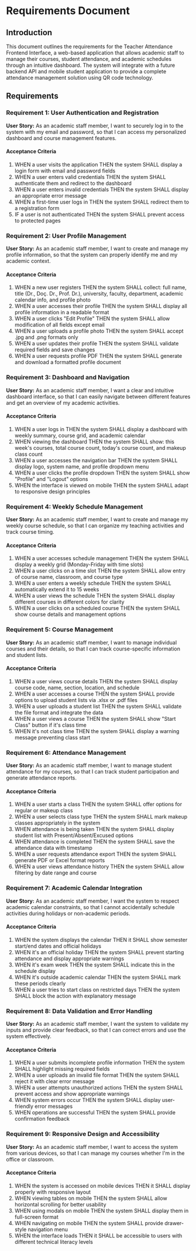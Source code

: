 # Requirements Document

## Introduction

This document outlines the requirements for the Teacher Attendance Frontend Interface, a web-based application that allows academic staff to manage their courses, student attendance, and academic schedules through an intuitive dashboard. The system will integrate with a future backend API and mobile student application to provide a complete attendance management solution using QR code technology.

## Requirements

### Requirement 1: User Authentication and Registration

**User Story:** As an academic staff member, I want to securely log in to the system with my email and password, so that I can access my personalized dashboard and course management features.

#### Acceptance Criteria

1. WHEN a user visits the application THEN the system SHALL display a login form with email and password fields
2. WHEN a user enters valid credentials THEN the system SHALL authenticate them and redirect to the dashboard
3. WHEN a user enters invalid credentials THEN the system SHALL display an appropriate error message
4. WHEN a first-time user logs in THEN the system SHALL redirect them to a registration form
5. IF a user is not authenticated THEN the system SHALL prevent access to protected pages

### Requirement 2: User Profile Management

**User Story:** As an academic staff member, I want to create and manage my profile information, so that the system can properly identify me and my academic context.

#### Acceptance Criteria

1. WHEN a new user registers THEN the system SHALL collect: full name, title (Dr., Doç. Dr., Prof. Dr.), university, faculty, department, academic calendar info, and profile photo
2. WHEN a user accesses their profile THEN the system SHALL display all profile information in a readable format
3. WHEN a user clicks "Edit Profile" THEN the system SHALL allow modification of all fields except email
4. WHEN a user uploads a profile photo THEN the system SHALL accept .jpg and .png formats only
5. WHEN a user updates their profile THEN the system SHALL validate required fields and save changes
6. WHEN a user requests profile PDF THEN the system SHALL generate and download a formatted profile document

### Requirement 3: Dashboard and Navigation

**User Story:** As an academic staff member, I want a clear and intuitive dashboard interface, so that I can easily navigate between different features and get an overview of my academic activities.

#### Acceptance Criteria

1. WHEN a user logs in THEN the system SHALL display a dashboard with weekly summary, course grid, and academic calendar
2. WHEN viewing the dashboard THEN the system SHALL show: this week's courses, total course count, today's course count, and makeup class count
3. WHEN a user accesses the navigation bar THEN the system SHALL display logo, system name, and profile dropdown menu
4. WHEN a user clicks the profile dropdown THEN the system SHALL show "Profile" and "Logout" options
5. WHEN the interface is viewed on mobile THEN the system SHALL adapt to responsive design principles

### Requirement 4: Weekly Schedule Management

**User Story:** As an academic staff member, I want to create and manage my weekly course schedule, so that I can organize my teaching activities and track course timing.

#### Acceptance Criteria

1. WHEN a user accesses schedule management THEN the system SHALL display a weekly grid (Monday-Friday with time slots)
2. WHEN a user clicks on a time slot THEN the system SHALL allow entry of course name, classroom, and course type
3. WHEN a user enters a weekly schedule THEN the system SHALL automatically extend it to 15 weeks
4. WHEN a user views the schedule THEN the system SHALL display different courses in different colors for clarity
5. WHEN a user clicks on a scheduled course THEN the system SHALL show course details and management options

### Requirement 5: Course Management

**User Story:** As an academic staff member, I want to manage individual courses and their details, so that I can track course-specific information and student lists.

#### Acceptance Criteria

1. WHEN a user views course details THEN the system SHALL display course code, name, section, location, and schedule
2. WHEN a user accesses a course THEN the system SHALL provide options to upload student lists via .xlsx or .pdf files
3. WHEN a user uploads a student list THEN the system SHALL validate the file format and integrate the data
4. WHEN a user views a course THEN the system SHALL show "Start Class" button if it's class time
5. WHEN it's not class time THEN the system SHALL display a warning message preventing class start

### Requirement 6: Attendance Management

**User Story:** As an academic staff member, I want to manage student attendance for my courses, so that I can track student participation and generate attendance reports.

#### Acceptance Criteria

1. WHEN a user starts a class THEN the system SHALL offer options for regular or makeup class
2. WHEN a user selects class type THEN the system SHALL mark makeup classes appropriately in the system
3. WHEN attendance is being taken THEN the system SHALL display student list with Present/Absent/Excused options
4. WHEN attendance is completed THEN the system SHALL save the attendance data with timestamp
5. WHEN a user requests attendance export THEN the system SHALL generate PDF or Excel format reports
6. WHEN a user views attendance history THEN the system SHALL allow filtering by date range and course

### Requirement 7: Academic Calendar Integration

**User Story:** As an academic staff member, I want the system to respect academic calendar constraints, so that I cannot accidentally schedule activities during holidays or non-academic periods.

#### Acceptance Criteria

1. WHEN the system displays the calendar THEN it SHALL show semester start/end dates and official holidays
2. WHEN it's an official holiday THEN the system SHALL prevent starting attendance and display appropriate warnings
3. WHEN it's exam week THEN the system SHALL indicate this in the schedule display
4. WHEN it's outside academic calendar THEN the system SHALL mark these periods clearly
5. WHEN a user tries to start class on restricted days THEN the system SHALL block the action with explanatory message

### Requirement 8: Data Validation and Error Handling

**User Story:** As an academic staff member, I want the system to validate my inputs and provide clear feedback, so that I can correct errors and use the system effectively.

#### Acceptance Criteria

1. WHEN a user submits incomplete profile information THEN the system SHALL highlight missing required fields
2. WHEN a user uploads an invalid file format THEN the system SHALL reject it with clear error message
3. WHEN a user attempts unauthorized actions THEN the system SHALL prevent access and show appropriate warnings
4. WHEN system errors occur THEN the system SHALL display user-friendly error messages
5. WHEN operations are successful THEN the system SHALL provide confirmation feedback

### Requirement 9: Responsive Design and Accessibility

**User Story:** As an academic staff member, I want to access the system from various devices, so that I can manage my courses whether I'm in the office or classroom.

#### Acceptance Criteria

1. WHEN the system is accessed on mobile devices THEN it SHALL display properly with responsive layout
2. WHEN viewing tables on mobile THEN the system SHALL allow horizontal scrolling for better usability
3. WHEN using modals on mobile THEN the system SHALL display them in full-screen format
4. WHEN navigating on mobile THEN the system SHALL provide drawer-style navigation menu
5. WHEN the interface loads THEN it SHALL be accessible to users with different technical literacy levels